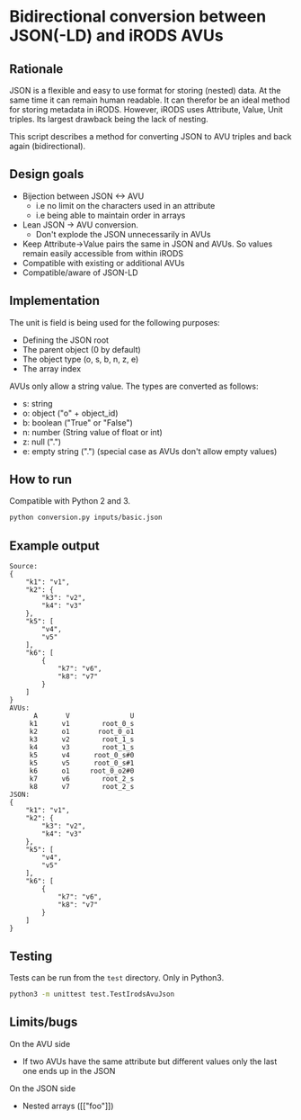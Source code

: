 # Bidirectional conversion between JSON(-LD) and iRODS AVUs

## Rationale

JSON is a flexible and easy to use format for storing (nested) data. At the same time 
it can remain human readable. It can therefor be an ideal method for 
storing metadata in iRODS. However, iRODS uses Attribute, Value, Unit triples. Its 
largest drawback being the lack of nesting. 

This script describes a method for converting JSON to AVU triples and back again 
(bidirectional).

## Design goals

* Bijection between JSON <-> AVU
  * i.e no limit on the characters used in an attribute
  * i.e being able to maintain order in arrays
* Lean JSON -> AVU conversion. 
  * Don't explode the JSON unnecessarily in AVUs
* Keep Attribute->Value pairs the same in JSON and AVUs. So values remain easily accessible from within iRODS
* Compatible with existing or additional AVUs 
* Compatible/aware of JSON-LD


## Implementation
The unit is field is being used for the following purposes:

* Defining the JSON root
* The parent object (0 by default)
* The object type (o, s, b, n, z, e)
* The array index

AVUs only allow a string value. The types are converted as follows:

* s: string 
* o: object ("o" + object_id)
* b: boolean ("True" or "False")
* n: number (String value of float or int)
* z: null (".")
* e: empty string (".") (special case as AVUs don't allow empty values)

## How to run

Compatible with Python 2 and 3.

```bash
python conversion.py inputs/basic.json
```

## Example output
```
Source:
{
    "k1": "v1",
    "k2": {
        "k3": "v2",
        "k4": "v3"
    },
    "k5": [
        "v4",
        "v5"
    ],
    "k6": [
        {
            "k7": "v6",
            "k8": "v7"
        }
    ]
}
AVUs:
      A       V               U
     k1      v1        root_0_s
     k2      o1       root_0_o1
     k3      v2        root_1_s
     k4      v3        root_1_s
     k5      v4      root_0_s#0
     k5      v5      root_0_s#1
     k6      o1     root_0_o2#0
     k7      v6        root_2_s
     k8      v7        root_2_s
JSON:
{
    "k1": "v1",
    "k2": {
        "k3": "v2",
        "k4": "v3"
    },
    "k5": [
        "v4",
        "v5"
    ],
    "k6": [
        {
            "k7": "v6",
            "k8": "v7"
        }
    ]
}
```

## Testing
Tests can be run from the `test` directory. Only in Python3.

```bash
python3 -m unittest test.TestIrodsAvuJson
```

## Limits/bugs

On the AVU side
* If two AVUs have the same attribute but different values only the last one ends up in the JSON

On the JSON side
* Nested arrays ([["foo"]])